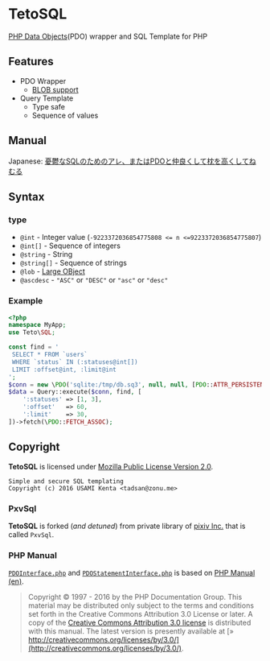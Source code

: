 TetoSQL
=======

[PHP Data Objects](http://php.net/manual/book.pdo.php)(PDO) wrapper and SQL Template for PHP

Features
--------

- PDO Wrapper
  - [BLOB support](http://php.net/manual/pdo.lobs.php)
- Query Template
  - Type safe
  - Sequence of values

Manual
------

Japanese: [憂鬱なSQLのためのアレ、またはPDOと仲良くして枕を高くしてねむる](http://qiita.com/tadsan/items/e615a779baa6eabdab47)

Syntax
------

### type

* `@int` - Integer value (`-9223372036854775808 <= n <=9223372036854775807`)
* `@int[]` - Sequence of integers
* `@string` - String
* `@string[]` - Sequence of strings
* `@lob` - [Large OBject](http://php.net/manual/pdo.lobs.php)
* `@ascdesc` - `"ASC"` or `"DESC"` or `"asc"` or `"desc"`

### Example

``` php
<?php
namespace MyApp;
use Teto\SQL;

const find = '
 SELECT * FROM `users`
 WHERE `status` IN (:statuses@int[])
 LIMIT :offset@int, :limit@int
';
$conn = new \PDO('sqlite:/tmp/db.sq3', null, null, [PDO::ATTR_PERSISTENT => true]);
$data = Query::execute($conn, find, [
    ':statuses' => [1, 3],
    ':offset'   => 60,
    ':limit'    => 30,
])->fetch(\PDO::FETCH_ASSOC);
```

Copyright
---------

**TetoSQL** is licensed under [Mozilla Public License Version 2.0](https://www.mozilla.org/en-US/MPL/2.0/).

    Simple and secure SQL templating
    Copyright (c) 2016 USAMI Kenta <tadsan@zonu.me>

### PxvSql

**TetoSQL** is forked (*and detuned*) from private library of [pixiv Inc.](http://www.pixiv.co.jp/) that is called `PxvSql`.

### PHP Manual

[`PDOInterface.php`](http://php.net/manual/en/class.pdo.php) and [`PDOStatementInterface.php`](http://php.net/manual/en/class.pdostatement.php) is based on [PHP Manual (en)](http://php.net/manual/en/index.php).

> Copyright © 1997 - 2016 by the PHP Documentation Group. This material may be distributed only subject to the terms and conditions set forth in the Creative Commons Attribution 3.0 License or later. A copy of the [Creative Commons Attribution 3.0 license](http://php.net/manual/en/copyright.php) is distributed with this manual. The latest version is presently available at [» http://creativecommons.org/licenses/by/3.0/](http://creativecommons.org/licenses/by/3.0/).
